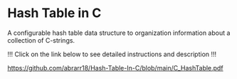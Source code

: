 # Hash Table in C

A configurable hash table data structure to organization information about a 
collection of C-strings. 

!!! Click on the link below to see detailed instructions and description !!!

https://github.com/abrarr18/Hash-Table-In-C/blob/main/C_HashTable.pdf

